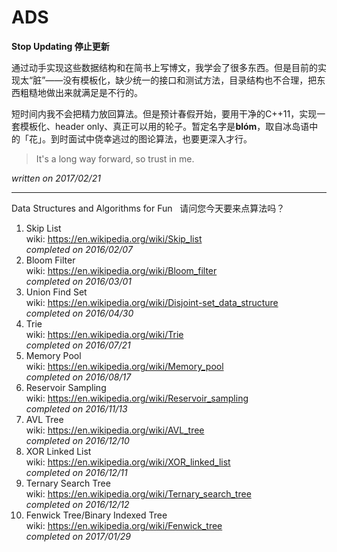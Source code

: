 # ADS
**Stop Updating 停止更新**  
  
通过动手实现这些数据结构和在简书上写博文，我学会了很多东西。但是目前的实现太“脏”——没有模板化，缺少统一的接口和测试方法，目录结构也不合理，把东西粗糙地做出来就满足是不行的。   

短时间内我不会把精力放回算法。但是预计春假开始，要用干净的C++11，实现一套模板化、header only、真正可以用的轮子。暂定名字是**blóm**，取自冰岛语中的「花」。到时面试中侥幸逃过的图论算法，也要更深入才行。  

> It's a long way forward, so trust in me.  

*written on 2017/02/21*
***

Data Structures and Algorithms for Fun  
请问您今天要来点算法吗？

1. Skip List  
    wiki: https://en.wikipedia.org/wiki/Skip_list  
    *completed on 2016/02/07*
2. Bloom Filter  
    wiki: https://en.wikipedia.org/wiki/Bloom_filter  
    *completed on 2016/03/01*    
3. Union Find Set  
    wiki: https://en.wikipedia.org/wiki/Disjoint-set_data_structure  
    *completed on 2016/04/30*
4. Trie  
    wiki: https://en.wikipedia.org/wiki/Trie  
    *completed on 2016/07/21*
5. Memory Pool  
    wiki: https://en.wikipedia.org/wiki/Memory_pool  
    *completed on 2016/08/17*  
6. Reservoir Sampling  
    wiki: https://en.wikipedia.org/wiki/Reservoir_sampling  
    *completed on 2016/11/13*  
7. AVL Tree  
    wiki: https://en.wikipedia.org/wiki/AVL_tree  
    *completed on 2016/12/10*  
8. XOR Linked List  
    wiki: https://en.wikipedia.org/wiki/XOR_linked_list  
    *completed on 2016/12/11*  
9. Ternary Search Tree  
    wiki: https://en.wikipedia.org/wiki/Ternary_search_tree  
    *completed on 2016/12/12*  
10. Fenwick Tree/Binary Indexed Tree  
    wiki: https://en.wikipedia.org/wiki/Fenwick_tree  
    *completed on 2017/01/29* 
